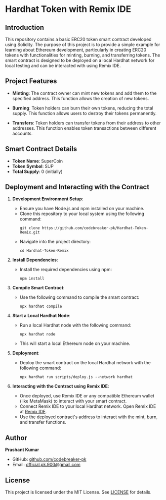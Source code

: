 # Hardhat Token with Remix IDE

## Introduction

This repository contains a basic ERC20 token smart contract developed using Solidity. The purpose of this project is to provide a simple example for learning about Ethereum development, particularly in creating ERC20 tokens with functionalities for minting, burning, and transferring tokens. The smart contract is designed to be deployed on a local Hardhat network for local testing and can be interacted with using Remix IDE.

## Project Features

- **Minting**: The contract owner can mint new tokens and add them to the specified address. This function allows the creation of new tokens.

- **Burning**: Token holders can burn their own tokens, reducing the total supply. This function allows users to destroy their tokens permanently.

- **Transfers**: Token holders can transfer tokens from their address to other addresses. This function enables token transactions between different accounts.

## Smart Contract Details

- **Token Name**: SuperCoin
- **Token Symbol**: SUP
- **Total Supply**: 0 (initially)

## Deployment and Interacting with the Contract

1. **Development Environment Setup**:
   - Ensure you have Node.js and npm installed on your machine.
   - Clone this repository to your local system using the following command:
     ```
     git clone https://github.com/codebreaker-pk/Hardhat-Token-Remix.git
     ```
   - Navigate into the project directory:
     ```
     cd Hardhat-Token-Remix
     ```

2. **Install Dependencies**:
   - Install the required dependencies using npm:
     ```
     npm install
     ```

3. **Compile Smart Contract**:
   - Use the following command to compile the smart contract:
     ```
     npx hardhat compile
     ```

4. **Start a Local Hardhat Node**:
   - Run a local Hardhat node with the following command:
     ```
     npx hardhat node
     ```
   - This will start a local Ethereum node on your machine.

5. **Deployment**:
   - Deploy the smart contract on the local Hardhat network with the following command:
     ```
     npx hardhat run scripts/deploy.js --network hardhat
     ```

6. **Interacting with the Contract using Remix IDE**:
   - Once deployed, use Remix IDE or any compatible Ethereum wallet (like MetaMask) to interact with your smart contract.
   - Connect Remix IDE to your local Hardhat network. Open Remix IDE at [Remix IDE](https://remix.ethereum.org/).
   - Use the deployed contract's address to interact with the mint, burn, and transfer functions.

## Author

**Prashant Kumar**

- GitHub: [github.com/codebreaker-pk](https://github.com/codebreaker-pk)
- Email: official.pk.900@gmail.com

## License

This project is licensed under the MIT License. See [LICENSE](LICENSE) for details.
